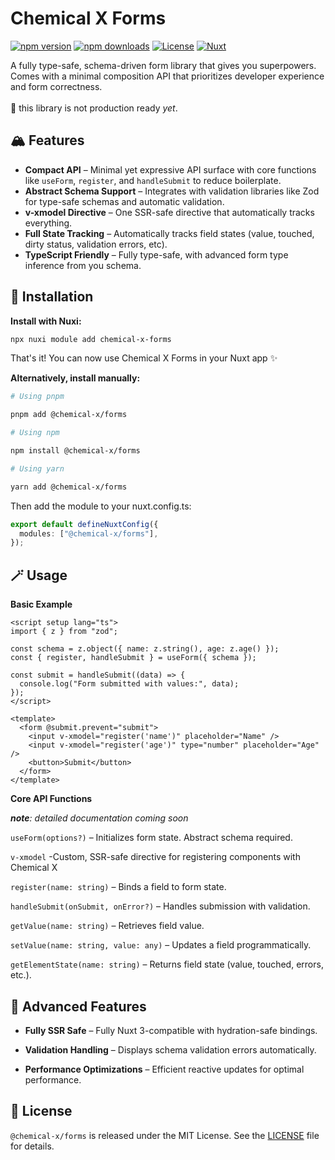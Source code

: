 # Chemical X Forms

[![npm version][npm-version-src]][npm-version-href]
[![npm downloads][npm-downloads-src]][npm-downloads-href]
[![License][license-src]][license-href]
[![Nuxt][nuxt-src]][nuxt-href]

A fully type-safe, schema-driven form library that gives you superpowers.<br>
Comes with a minimal composition API that prioritizes developer experience and form correctness.<br><br>
🚧 this library is not production ready _yet_.

## 🏔️ Features

- **Compact API** – Minimal yet expressive API surface with core functions like `useForm`, `register`, and `handleSubmit` to reduce boilerplate.
- **Abstract Schema Support** – Integrates with validation libraries like Zod for type-safe schemas and automatic validation.
- **v-xmodel Directive** – One SSR-safe directive that automatically tracks everything.
- **Full State Tracking** – Automatically tracks field states (value, touched, dirty status, validation errors, etc).
- **TypeScript Friendly** – Fully type-safe, with advanced form type inference from you schema.

## 🪩 Installation

**Install with Nuxi:**

```bash
npx nuxi module add chemical-x-forms
```

That's it! You can now use Chemical X Forms in your Nuxt app ✨<br>

**Alternatively, install manually:**

```bash
# Using pnpm

pnpm add @chemical-x/forms

# Using npm

npm install @chemical-x/forms

# Using yarn

yarn add @chemical-x/forms
```

Then add the module to your nuxt.config.ts:

```ts
export default defineNuxtConfig({
  modules: ["@chemical-x/forms"],
});
```

## 🪄 Usage

**Basic Example**

```vue
<script setup lang="ts">
import { z } from "zod";

const schema = z.object({ name: z.string(), age: z.age() });
const { register, handleSubmit } = useForm({ schema });

const submit = handleSubmit((data) => {
  console.log("Form submitted with values:", data);
});
</script>

<template>
  <form @submit.prevent="submit">
    <input v-xmodel="register('name')" placeholder="Name" />
    <input v-xmodel="register('age')" type="number" placeholder="Age" />
    <button>Submit</button>
  </form>
</template>
```

**Core API Functions**

_**note**: detailed documentation coming soon_

`useForm(options?)` – Initializes form state. Abstract schema required.

`v-xmodel` -Custom, SSR-safe directive for registering components with Chemical X

`register(name: string)` – Binds a field to form state.

`handleSubmit(onSubmit, onError?)` – Handles submission with validation.

`getValue(name: string)` – Retrieves field value.

`setValue(name: string, value: any)` – Updates a field programmatically.

`getElementState(name: string)` – Returns field state (value, touched, errors, etc.).

## 🥇 Advanced Features

- **Fully SSR Safe** – Fully Nuxt 3-compatible with hydration-safe bindings.

- **Validation Handling** – Displays schema validation errors automatically.

- **Performance Optimizations** – Efficient reactive updates for optimal performance.

## 🪪 License

`@chemical-x/forms` is released under the MIT License. See the [LICENSE](https://github.com/cubicforms/chemical-x-forms/blob/main/LICENSE) file for details.

<!-- Badges -->

[npm-version-src]: https://img.shields.io/npm/v/@chemical-x/forms/latest.svg?style=flat&colorA=020420&colorB=00DC82
[npm-version-href]: https://npmjs.com/package/@chemical-x/forms
[npm-downloads-src]: https://img.shields.io/npm/dm/@chemical-x/forms.svg?style=flat&colorA=020420&colorB=00DC82
[npm-downloads-href]: https://npm.chart.dev/@chemical-x/forms
[license-src]: https://img.shields.io/npm/l/@chemical-x/forms.svg?style=flat&colorA=020420&colorB=00DC82
[license-href]: https://npmjs.com/package/@chemical-x/forms
[nuxt-src]: https://img.shields.io/badge/Nuxt-020420?logo=nuxt.js
[nuxt-href]: https://nuxt.com
